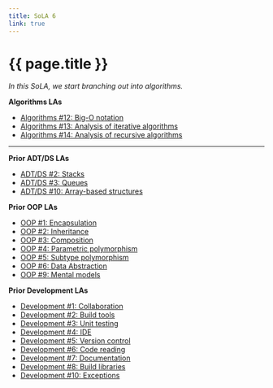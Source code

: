```yaml
---
title: SoLA 6
link: true
---
```

# {{ page.title }}

_In this SoLA, we start branching out into algorithms._

**Algorithms LAs**

* [Algorithms #12: Big-O notation](https://www.gradescope.com/courses/818402/assignments/5211715)
* [Algorithms #13: Analysis of iterative algorithms](https://www.gradescope.com/courses/818402/assignments/5211717)
* [Algorithms #14: Analysis of recursive algorithms](https://www.gradescope.com/courses/818402/assignments/5211731)

---

**Prior ADT/DS LAs**

* [ADT/DS #2: Stacks](https://www.gradescope.com/courses/818402/assignments/5211666)
* [ADT/DS #3: Queues](https://www.gradescope.com/courses/818402/assignments/5211678)
* [ADT/DS #10: Array-based structures](https://www.gradescope.com/courses/818402/assignments/5211679)

**Prior OOP LAs**

* [OOP #1: Encapsulation](https://www.gradescope.com/courses/818402/assignments/5211701)
* [OOP #2: Inheritance](https://www.gradescope.com/courses/818402/assignments/5211702)
* [OOP #3: Composition](https://www.gradescope.com/courses/818402/assignments/5211703)
* [OOP #4: Parametric polymorphism](https://www.gradescope.com/courses/818402/assignments/5211705)
* [OOP #5: Subtype polymorphism](https://www.gradescope.com/courses/818402/assignments/5211707)
* [OOP #6: Data Abstraction](https://www.gradescope.com/courses/818402/assignments/5211708)
* [OOP #9: Mental models](https://www.gradescope.com/courses/818402/assignments/5211710)

**Prior Development LAs**

* [Development #1: Collaboration](https://www.gradescope.com/courses/818402/assignments/5211683)
* [Development #2: Build tools](https://www.gradescope.com/courses/818402/assignments/5211684)
* [Development #3: Unit testing](https://www.gradescope.com/courses/818402/assignments/5211685)
* [Development #4: IDE](https://www.gradescope.com/courses/818402/assignments/5211688)
* [Development #5: Version control](https://www.gradescope.com/courses/818402/assignments/5211691)
* [Development #6: Code reading](https://www.gradescope.com/courses/818402/assignments/5211692)
* [Development #7: Documentation](https://www.gradescope.com/courses/818402/assignments/5211694)
* [Development #8: Build libraries](https://www.gradescope.com/courses/818402/assignments/5211695)
* [Development #10: Exceptions](https://www.gradescope.com/courses/818402/assignments/5211697)

